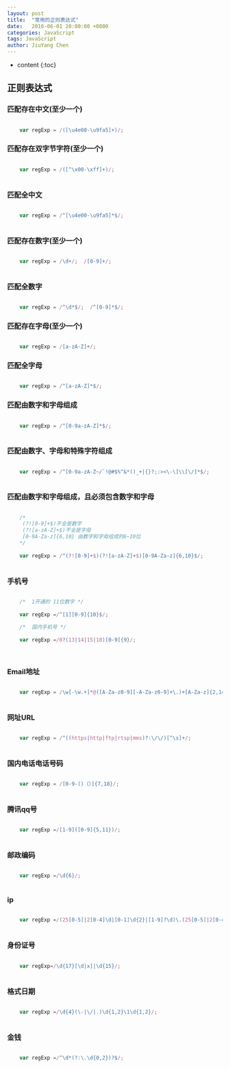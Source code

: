 ```yaml
---
layout: post
title:  "常用的正则表达式"
date:   2016-06-01 20:00:00 +0800
categories: JavaScript
tags: JavaScript
author: JiuYang Chen
---
```


* content
{:toc}




## 正则表达式

### 匹配存在中文(至少一个)  

```js

	var regExp = /([\u4e00-\u9fa5]+)/; 

```
	
### 匹配存在双字节字符(至少一个)

```js

    var regExp = /([^\x00-\xff]+)/; 
	
```

### 匹配全中文

```js

    var regExp = /^[\u4e00-\u9fa5]*$/;
	
```

### 匹配存在数字(至少一个)

```js

    var regExp = /\d+/;  /[0-9]+/;
	
```

### 匹配全数字

```js

    var regExp = /^\d*$/;  /^[0-9]*$/;

```

### 匹配存在字母(至少一个)

```js

    var regExp = /[a-zA-Z]+/;

```

### 匹配全字母

```js

    var regExp = /^[a-zA-Z]*$/;

```

### 匹配由数字和字母组成

```js

    var regExp = /^[0-9a-zA-Z]*$/;
	
```

### 匹配由数字、字母和特殊字符组成

```js

    var regExp = /^[0-9a-zA-Z~/`!@#$%^&*()_+|{}?;:><\-\]\\[\/]*$/;
	
```

### 匹配由数字和字母组成，且必须包含数字和字母
    
```js	

	/*
	 (?![0-9]+$)不全是数字
	 (?![a-zA-Z]+$)不全是字母
	 [0-9A-Za-z]{6,10} 由数字和字母组成的6~10位
	*/
    
	var regExp = /^(?![0-9]+$)(?![a-zA-Z]+$)[0-9A-Za-z]{6,10}$/;
	
```

### 手机号

```js

	/*  1开通的 11位数字 */
	
	var regExp =/^[1][0-9]{10}$/; 
	
	/*  国内手机号 */
	
	var regExp =/0?(13|14|15|18)[0-9]{9}/;
	
	
```

### Email地址

```js

    var regExp = /\w[-\w.+]*@([A-Za-z0-9][-A-Za-z0-9]+\.)+[A-Za-z]{2,14}/;
	
```

### 网址URL

```js

    var regExp = /^((https|http|ftp|rtsp|mms)?:\/\/)[^\s]+/;
	
```

### 国内电话电话号码

```js

    var regExp = /[0-9-()（）]{7,18}/;
	
```

### 腾讯qq号

```js

    var regExp =/[1-9]([0-9]{5,11})/;
	
```

### 邮政编码

```js

    var regExp =/\d{6}/;
	
```

### ip

```js

    var regExp =/(25[0-5]|2[0-4]\d|[0-1]\d{2}|[1-9]?\d)\.(25[0-5]|2[0-4]\d|[0-1]\d{2}|[1-9]?\d)\.(25[0-5]|2[0-4]\d|[0-1]\d{2}|[1-9]?\d)\.(25[0-5]|2[0-4]\d|[0-1]\d{2}|[1-9]?\d)/;
	
```

### 身份证号
 
```js
 
    var regExp=/\d{17}[\d|x]|\d{15}/;
	
```

### 格式日期

```js

    var regExp =/\d{4}(\-|\/|.)\d{1,2}\1\d{1,2}/;
	
```

### 金钱

```js

    var regExp =/^\d*(?:\.\d{0,2})?$/;
	
```
	
	
	
	
	
	
	
	
	
	
	
	
	
	
	